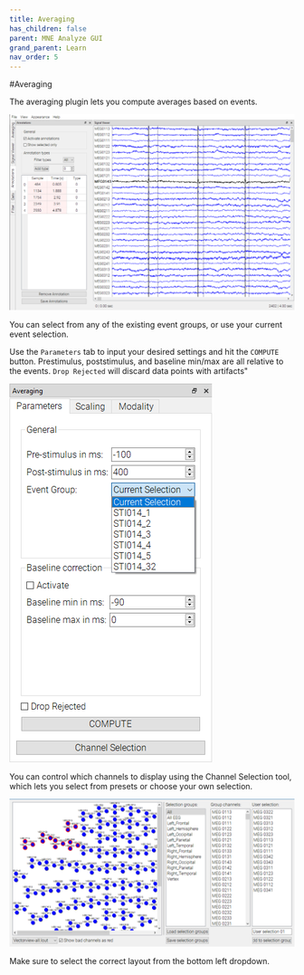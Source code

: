 ```yaml
---
title: Averaging
has_children: false
parent: MNE Analyze GUI
grand_parent: Learn
nav_order: 5
---
```

#Averaging

The averaging plugin lets you compute averages based on events.

![](../../images/analyze/mne_an_avg1.png)

You can select from any of the existing event groups, or use your current event selection.

Use the `Parameters` tab to input your desired settings and hit the `COMPUTE` button. Prestimulus, poststimulus, and baseline min/max are all relative to the events. `Drop Rejected` will discard data points with artifacts"

![](../../images/analyze/mne_an_avg2.png)

You can control which channels to display using the Channel Selection tool, which lets you select from presets or choose your own selection.

![](../../images/analyze/mne_an_avg3.png)

Make sure to select the correct layout from the bottom left dropdown.
